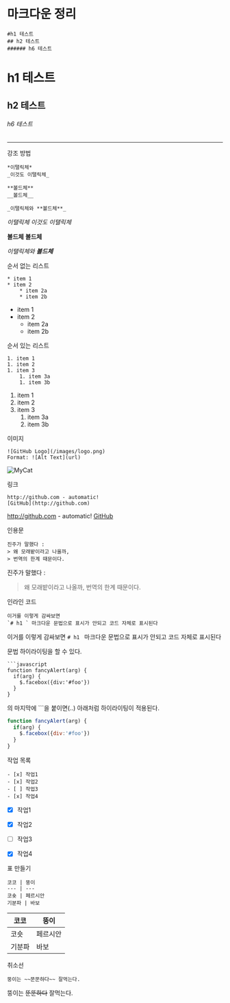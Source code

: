 # 마크다운 정리

```
#h1 테스트
## h2 테스트
###### h6 테스트
```
# h1 테스트
## h2 테스트
###### h6 테스트

****

강조 방법
```
*이탤릭체*
_이것도 이탤릭체_

**볼드체**
__볼드체__

_이탤릭체와 **볼드체**_
```
*이탤릭체*
_이것도 이탤릭체_

**볼드체**
__볼드체__

_이탤릭체와 **볼드체**_


순서 없는 리스트
```
* item 1
* item 2
    * item 2a
    * item 2b
```
* item 1
* item 2
    * item 2a
    * item 2b


순서 있는 리스트
```
1. item 1
1. item 2
1. item 3
    1. item 3a
    1. item 3b
```    
1. item 1
1. item 2
1. item 3
    1. item 3a
    1. item 3b

이미지

```
![GitHub Logo](/images/logo.png)
Format: ![Alt Text](url)
```
![MyCat](https://avatars0.githubusercontent.com/u/42496890?s=460&v=4)


링크
```
http://github.com - automatic!
[GitHub](http://github.com)
```
http://github.com - automatic!
[GitHub](http://github.com)


인용문
```
진주가 말했다 : 
> 왜 모래밭이라고 나올까,
> 번역의 한계 때문이다.
```
진주가 말했다 : 
> 왜 모래밭이라고 나올까,
> 번역의 한계 때문이다.


인라인 코드

```
이거를 이렇게 감싸보면
`# h1 ` 마크다운 문법으로 표시가 안되고 코드 자체로 표시된다
```
이거를 이렇게 감싸보면
`# h1 ` 마크다운 문법으로 표시가 안되고 코드 자체로 표시된다





문법 하이라이팅을 할 수 있다.
```
```javascript
function fancyAlert(arg) {
  if(arg) {
    $.facebox({div:'#foo'})
  }
}
```
의 마지막에 ```을 붙이면(..) 아래처럼 하이라이팅이 적용된다.

```javascript
function fancyAlert(arg) {
  if(arg) {
    $.facebox({div:'#foo'})
  }
}
```

작업 목록
```
- [x] 작업1
- [x] 작업2
- [ ] 작업3
- [x] 작업4
```
- [x] 작업1
- [x] 작업2
- [ ] 작업3
- [x] 작업4


표 만들기
```
코코 | 뚱이
--- | ---
코숏 | 페르시안
기분파 | 바보
```
코코 | 뚱이
--- | ---
코숏 | 페르시안
기분파 | 바보


취소선

```
뚱이는 ~~뚠뚠하다~~ 잘먹는다.
```
뚱이는 ~~뚠뚠하다~~ 잘먹는다.
